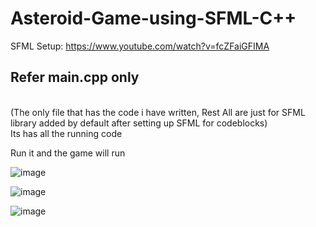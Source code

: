 # Asteroid-Game-using-SFML-C++

SFML Setup: https://www.youtube.com/watch?v=fcZFaiGFIMA

<h2>Refer main.cpp only</h2> <br>
(The only file that has the code i have written, Rest All are just for SFML library added by default after setting up SFML for codeblocks)<br>
Its has all the running code

Run it and the game will run 

![image](https://user-images.githubusercontent.com/42890838/100061776-9234da80-2e54-11eb-9124-96ef4faa217b.png)

![image](https://user-images.githubusercontent.com/42890838/100061786-95c86180-2e54-11eb-965e-b87e2a553c74.png)

![image](https://user-images.githubusercontent.com/42890838/100061803-9bbe4280-2e54-11eb-8372-22586707462f.png)
